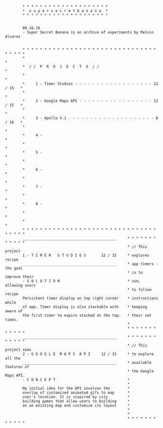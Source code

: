 			* * * * * * * * * * * * * * * * * * * *
			*  s u p e r s e c r e t b a n a n a  *
			* * * * * * * * * * * * * * * * * * * *


			08.16.16
			- Super Secret Banana is an archive of experiments by Melvin Alvarez


			* * * * * * * * * * * * * * * * * * * * * * * * * * * * * * * * * * * *
			*  																	  *
			*  / /  P  R  O  J  E  C  T  S  / /									  *
			*																	  *
			*     1 - Timer Studies - - - - - - - - - - - - - - - - - - 12 / 15	  *
			*																	  *
			*     2 - Google Maps API - - - - - - - - - - - - - - - - - 12 / 15	  *
			*               													  *
			*     3 - Apollo V.1 - - - - - - - - - - - - - - - - - - - - 8 / 16   *
			*																	  *
			*	  4 - 	                                 						  *
			*																	  *
			*	  5 -    														  *
			*																	  *
			*	  6 -															  *
			*																	  *
			*	  7	-	           												  *
			*																	  *
			*	  8	-												              *
			*																	  *
			*																	  *
			* * * * * * * * * * * * * * * * * * * * * * * * * * * * * * * * * * * *
			___________________________________________		* * * * * * * * * * * *
															* // This project 
			1 - T I M E R   S T U D I E S       12 / 15		* explores recipe
			___________________________________________		* app timers - the goal
															* is to improve their 
			- S O L U T I O N								* use, allowing users
															* to follow recipe	
			Persistent timer display on top right corner	* instructions while
			of app. Timer display is also stackable with	* keeping aware of
			the first timer to expire stacked at the top.	* their set times.
															* 
															* * * * * * * * * * * *
			___________________________________________		* * * * * * * * * * * *
															* // This project aims 
			2 - G O O G L E  M A P S  A P I     12 / 15 	* to explore all the
			___________________________________________		* available features of
															* the Google Maps API.
			- C O N C E P T 								*  
															* 
			My initial idea for the API involves the  		*
			overlay of customized animated gifs to map  	*
			user's location. It is inspired by city			*
			building games that allow users to building 	*
			on an existing map and customize its layout		* 
															*
															*
															* * * * * * * * * * * *
			


